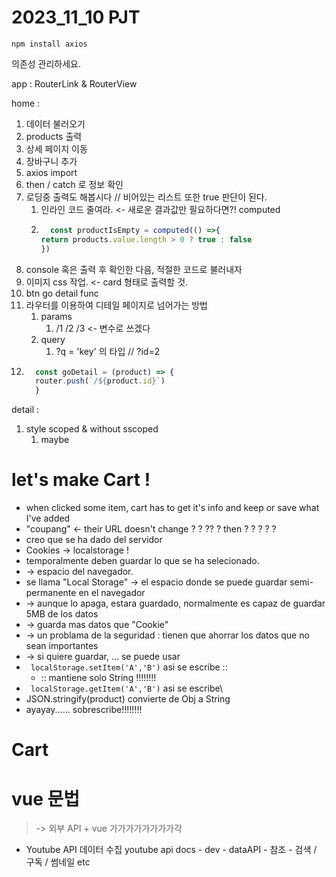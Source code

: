 # 2023_11_10 PJT

```
npm install axios
```

의존성 관리하세요.

app : 
RouterLink & RouterView

home : 
1. 데이터 불러오기
2. products 출력
3. 상세 페이지 이동
4. 장바구니 추가
5. axios import
6. then / catch 로 정보 확인
7. 로딩중 출력도 해봅시다 // 비어있는 리스트 또한 true 판단이 된다.
   1. 인라인 코드 줄여라. <- 새로운 결과값만 필요하다면?! computed
   2. ```js
        const productIsEmpty = computed(() =>{
      return products.value.length > 0 ? true : false
      })
      ```
8. console 혹은 출력 후 확인한 다음, 적절한 코드로 불러내자
9. 이미지 css 작업. <- card 형태로 출력할 것.
10. btn go detail func
11. 라우터를 이용하여 디테일 페이지로 넘어가는 방법
    1.  params
        1.  /1 /2 /3 <- 변수로 쓰겠다
    2.  query
        1.  ?q = 'key' 의 타입 // ?id=2 
12. ```js
      const goDetail = (product) => {
      router.push(`/${product.id}`)
      }
    ```


detail : 
1. style scoped & without sscoped
   1. maybe


# let's make Cart ! 
- when clicked some item, cart has to get it's info and keep or save what I've added
- "coupang" <- their URL doesn't change ? ? ??  ? then ? ? ? ? ?
- creo que se ha dado del servidor 
- Cookies -> localstorage !
- temporalmente deben guardar lo que se ha selecionado.
- -> espacio del navegador.
- se llama "Local Storage" -> el espacio donde se puede guardar semi-permanente en el navegador
-  -> aunque lo apaga, estara guardado, normalmente es capaz de guardar 5MB de los datos
-  -> guarda mas datos que  "Cookie"
-  -> un problama de la seguridad : tienen que ahorrar los datos que no sean importantes
-  -> si quiere guardar, ... se puede usar
-  ` localStorage.setItem('A','B')` asi se escribe  ::
   -  :: mantiene solo  String !!!!!!!!
-  ` localStorage.getItem('A','B')` asi se escribe\
- JSON.stringify(product) convierte de Obj a String
- ayayay...... sobrescribe!!!!!!!!


# Cart



# vue 문법
> -> 외부 API + vue 가가가가가가가가각
- Youtube API 데이터 수집
youtube api docs - dev - dataAPI - 참조 - 검색 / 구독 / 썸네일 etc
